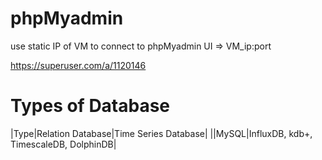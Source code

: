 # phpMyadmin
use static IP of VM to connect to phpMyadmin UI
=> VM_ip:port

https://superuser.com/a/1120146



# Types of Database
|Type|Relation Database|Time Series Database|
||MySQL|InfluxDB, kdb+, TimescaleDB, DolphinDB|

